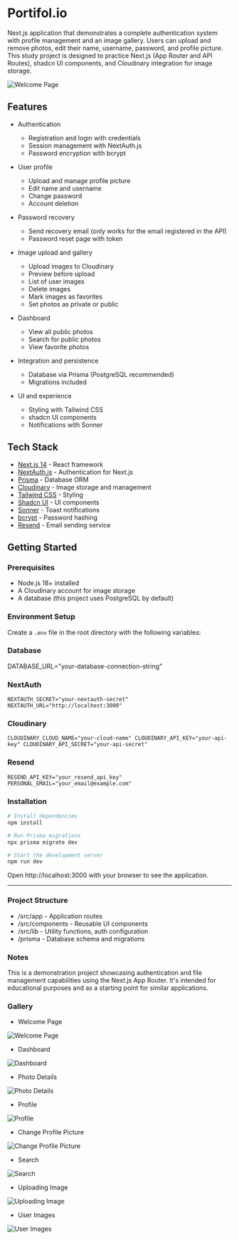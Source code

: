 # Portifol.io

Next.js application that demonstrates a complete authentication system with profile management and an image gallery. Users can upload and remove photos, edit their name, username, password, and profile picture. This study project is designed to practice Next.js (App Router and API Routes), shadcn UI components, and Cloudinary integration for image storage.

![Welcome Page](/public/readme/welcomePage.png)

## Features
- Authentication
  - Registration and login with credentials
  - Session management with NextAuth.js
  - Password encryption with bcrypt

- User profile
  - Upload and manage profile picture
  - Edit name and username
  - Change password
  - Account deletion

- Password recovery
  - Send recovery email (only works for the email registered in the API)
  - Password reset page with token

- Image upload and gallery
  - Upload images to Cloudinary
  - Preview before upload
  - List of user images
  - Delete images
  - Mark images as favorites
  - Set photos as private or public

- Dashboard
  - View all public photos
  - Search for public photos
  - View favorite photos

- Integration and persistence
  - Database via Prisma (PostgreSQL recommended)
  - Migrations included

- UI and experience
  - Styling with Tailwind CSS
  - shadcn UI components
  - Notifications with Sonner

## Tech Stack

- [Next.js 14](https://nextjs.org) - React framework
- [NextAuth.js](https://next-auth.js.org/) - Authentication for Next.js
- [Prisma](https://www.prisma.io/) - Database ORM
- [Cloudinary](https://cloudinary.com/) - Image storage and management
- [Tailwind CSS](https://tailwindcss.com/) - Styling
- [Shadcn UI](https://ui.shadcn.com/) - UI components
- [Sonner](https://sonner.emilkowal.ski/) - Toast notifications
- [bcrypt](https://www.npmjs.com/package/bcrypt) - Password hashing
- [Resend](https://resend.com/) - Email sending service

## Getting Started

### Prerequisites

- Node.js 18+ installed
- A Cloudinary account for image storage
- A database (this project uses PostgreSQL by default)

### Environment Setup

Create a `.env` file in the root directory with the following variables:

### Database
DATABASE_URL="your-database-connection-string"

### NextAuth

```
NEXTAUTH_SECRET="your-nextauth-secret" NEXTAUTH_URL="http://localhost:3000"
```

### Cloudinary
```
CLOUDINARY_CLOUD_NAME="your-cloud-name" CLOUDINARY_API_KEY="your-api-key" CLOUDINARY_API_SECRET="your-api-secret"
```

### Resend
```
RESEND_API_KEY="your_resend_api_key"
PERSONAL_EMAIL="your_email@example.com"
```


### Installation

```bash
# Install dependencies
npm install

# Run Prisma migrations
npx prisma migrate dev

# Start the development server
npm run dev

```

Open http://localhost:3000 with your browser to see the application.

---

### Project Structure

* /src/app - Application routes
* /src/components - Reusable UI components
* /src/lib - Utility functions, auth configuration
* /prisma - Database schema and migrations

### Notes

This is a demonstration project showcasing authentication and file management capabilities using the Next.js App Router. It's intended for educational purposes and as a starting point for similar applications.

### Gallery

- Welcome Page

![Welcome Page](/public/readme/welcomePage.png)

- Dashboard

![Dashboard](/public/readme/dashboard.png)

- Photo Details

![Photo Details](/public/readme/modalPhoto.png)

- Profile

![Profile](/public/readme/profile.png)

- Change Profile Picture

![Change Profile Picture](/public/readme/editingProfilePicture.png)


- Search

![Search](/public/readme/searching.png)


- Uploading Image

![Uploading Image](/public/readme/uploadImage.png)

- User Images

![User Images](/public/readme/userGallery.png)